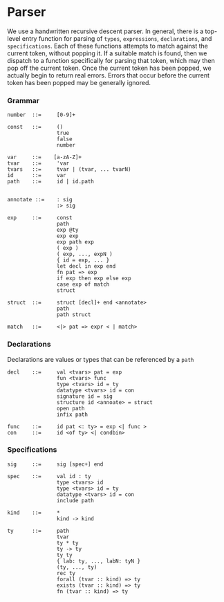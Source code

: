 # Parser

We use a handwritten recursive descent parser. In general, there is a top-level entry function for parsing of `types`, `expressions`, `declarations`, and `specifications`. Each of these functions attempts to match against the current token, without popping it. If a suitable match is found, then we dispatch to a function specifically for parsing that token, which may then pop off the current token. Once the current token has been popped, we actually begin to return real errors. Errors that occur before the current token has been popped may be generally ignored.

### Grammar

```
number  ::=     [0-9]+

const   ::=     ()
                true
                false
                number

var     ::=    [a-zA-Z]+
tvar    ::=     'var
tvars   ::=     tvar | (tvar, ... tvarN)
id      ::=     var
path    ::=     id | id.path


annotate ::=    : sig
                :> sig

exp     ::=     const 
                path
                exp @ty
                exp exp
                exp path exp
                ( exp )
                ( exp, ..., expN )
                { id = exp, ... }
                let decl in exp end
                fn pat => exp
                if exp then exp else exp
                case exp of match
                struct

struct  ::=     struct [decl]+ end <annotate>
                path
                path struct

match   ::=     <|> pat => expr < | match>
```

### Declarations 
Declarations are values or types that can be referenced by a `path`

```
decl    ::=     val <tvars> pat = exp
                fun <tvars> func
                type <tvars> id = ty
                datatype <tvars> id = con
                signature id = sig
                structure id <annoate> = struct
                open path
                infix path

func    ::=     id pat <: ty> = exp <| func >
con     ::=     id <of ty> <| condbin>
```

### Specifications

```
sig     ::=     sig [spec+] end

spec    ::=     val id : ty
                type <tvars> id
                type <tvars> id = ty
                datatype <tvars> id = con
                include path

kind    ::=     *
                kind -> kind

ty      ::=     path
                tvar
                ty * ty
                ty -> ty
                ty ty
                { lab: ty, ..., labN: tyN }
                (ty, ..., ty)
                rec ty
                forall (tvar :: kind) => ty
                exists (tvar :: kind) => ty
                fn (tvar :: kind) => ty
```